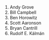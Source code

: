 1. Andy Grove
2. Bill Campbell
3. Ben Horowitz
4. Scott Aaronson
5. Bryan Cantrill
6. Rudolf E. Kálmán
